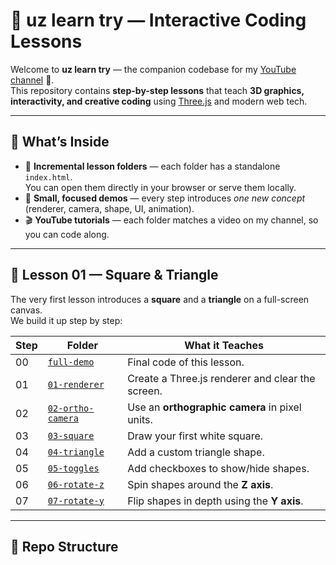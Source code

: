 # 🌌 uz learn try — Interactive Coding Lessons

Welcome to **uz learn try** — the companion codebase for my [YouTube channel](https://www.youtube.com/@uzbeksniperyt) 🎥.  
This repository contains **step-by-step lessons** that teach **3D graphics, interactivity, and creative coding** using [Three.js](https://threejs.org/) and modern web tech.

---

## 🚀 What’s Inside

- 📂 **Incremental lesson folders** — each folder has a standalone `index.html`.  
  You can open them directly in your browser or serve them locally.  
- 🧩 **Small, focused demos** — every step introduces *one new concept* (renderer, camera, shape, UI, animation).  
- 🎬 **YouTube tutorials** — each folder matches a video on my channel, so you can code along.

---

## 📑 Lesson 01 — Square & Triangle

The very first lesson introduces a **square** and a **triangle** on a full-screen canvas.  
We build it up step by step:

| Step | Folder | What it Teaches |
|------|--------|-----------------|
| 00   | [`full-demo`](01-lesson/index.html) | Final code of this lesson. |
| 01   | [`01-renderer`](01-lesson/step-1.html) | Create a Three.js renderer and clear the screen. |
| 02   | [`02-ortho-camera`](01-lesson/step-2.html) | Use an **orthographic camera** in pixel units. |
| 03   | [`03-square`](01-lesson/step-3.html) | Draw your first white square. |
| 04   | [`04-triangle`](01-lesson/step-4.html) | Add a custom triangle shape. |
| 05   | [`05-toggles`](01-lesson/step-5.html) | Add checkboxes to show/hide shapes. |
| 06   | [`06-rotate-z`](01-lesson/step-6.html) | Spin shapes around the **Z axis**. |
| 07   | [`07-rotate-y`](01-lesson/step-7.html) | Flip shapes in depth using the **Y axis**. |

---

## 📂 Repo Structure

